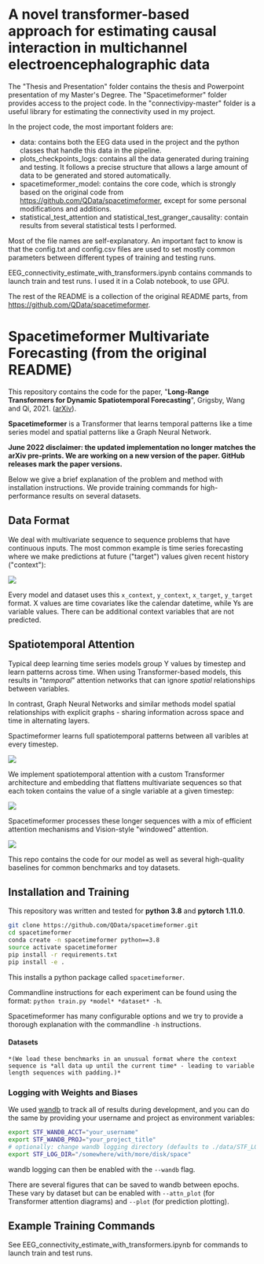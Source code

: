 # A novel transformer-based approach for estimating causal interaction in multichannel electroencephalographic data

The "Thesis and Presentation" folder contains the thesis and Powerpoint presentation of my Master's Degree.
The "Spacetimeformer" folder provides access to the project code.
In the "connectivipy-master" folder is a useful library for estimating the connectivity used in my project.

In the project code, the most important folders are:
- data: contains both the EEG data used in the project and the python classes that handle this data in the pipeline.
- plots_checkpoints_logs: contains all the data generated during training and testing. It follows a precise structure that allows a large amount of data to be generated and stored automatically.
- spacetimeformer_model: contains the core code, which is strongly based on the original code from https://github.com/QData/spacetimeformer, except for some personal modifications and additions.
- statistical_test_attention and statistical_test_granger_causality: contain results from several statistical tests I performed.

Most of the file names are self-explanatory. An important fact to know is that the config.txt and config.csv files are used to set mostly common parameters between different types of training and testing runs.

EEG_connectivity_estimate_with_transformers.ipynb contains commands to launch train and test runs. I used it in a Colab notebook, to use GPU.

The rest of the README is a collection of the original README parts, from https://github.com/QData/spacetimeformer.


# Spacetimeformer Multivariate Forecasting (from the original README)

This repository contains the code for the paper, "**Long-Range Transformers for Dynamic Spatiotemporal Forecasting**", Grigsby, Wang and Qi, 2021. ([arXiv](https://arxiv.org/abs/2109.12218)). 

**Spacetimeformer** is a Transformer that learns temporal patterns like a time series model and spatial patterns like a Graph Neural Network.

**June 2022 disclaimer: the updated implementation no longer matches the arXiv pre-prints. We are working on a new version of the paper. GitHub releases mark the paper versions.**

Below we give a brief explanation of the problem and method with installation instructions. We provide training commands for high-performance results on several datasets.

## Data Format
We deal with multivariate sequence to sequence problems that have continuous inputs. The most common example is time series forecasting where we make predictions at future ("target") values given recent history ("context"):

![](readme_media/data_setup.png)

Every model and dataset uses this `x_context`, `y_context`, `x_target`, `y_target` format. X values are time covariates like the calendar datetime, while Ys are variable values. There can be additional context variables that are not predicted. 


## Spatiotemporal Attention
Typical deep learning time series models group Y values by timestep and learn patterns across time. When using Transformer-based models, this results in "*temporal*" attention networks that can ignore *spatial* relationships between variables.

In contrast, Graph Neural Networks and similar methods model spatial relationships with explicit graphs - sharing information across space and time in alternating layers.

Spactimeformer learns full spatiotemporal patterns between all varibles at every timestep.

![](readme_media/attention_comparison.png)

We implement spatiotemporal attention with a custom Transformer architecture and embedding that flattens multivariate sequences so that each token contains the value of a single variable at a given timestep:

![](readme_media/spatiotemporal_sequence.png)

Spacetimeformer processes these longer sequences with a mix of efficient attention mechanisms and Vision-style "windowed" attention.

![](readme_media/spacetimeformer_arch.png)

This repo contains the code for our model as well as several high-quality baselines for common benchmarks and toy datasets.


## Installation and Training
This repository was written and tested for **python 3.8** and **pytorch 1.11.0**.

```bash
git clone https://github.com/QData/spacetimeformer.git
cd spacetimeformer
conda create -n spacetimeformer python==3.8
source activate spacetimeformer
pip install -r requirements.txt
pip install -e .
```
This installs a python package called ``spacetimeformer``.


Commandline instructions for each experiment can be found using the format: ```python train.py *model* *dataset* -h```. 

Spacetimeformer has many configurable options and we try to provide a thorough explanation with the commandline `-h` instructions.


#### Datasets

    *(We load these benchmarks in an unusual format where the context sequence is *all data up until the current time* - leading to variable length sequences with padding.)*

### Logging with Weights and Biases
We used [wandb](https://wandb.ai/home) to track all of results during development, and you can do the same by providing your username and project as environment variables:
```bash
export STF_WANDB_ACCT="your_username"
export STF_WANDB_PROJ="your_project_title"
# optionally: change wandb logging directory (defaults to ./data/STF_LOG_DIR)
export STF_LOG_DIR="/somewhere/with/more/disk/space"
```
wandb logging can then be enabled with the `--wandb` flag.

There are several figures that can be saved to wandb between epochs. These vary by dataset but can be enabled with `--attn_plot` (for Transformer attention diagrams) and `--plot` (for prediction plotting).


## Example Training Commands

See EEG_connectivity_estimate_with_transformers.ipynb for commands to launch train and test runs.
